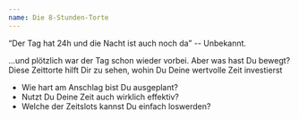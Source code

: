 ```yaml
---
name: Die 8-Stunden-Torte
---
```

<q>Der Tag hat 24h und die Nacht ist auch noch da</q> -- Unbekannt.

...und plötzlich war der Tag schon wieder vorbei. Aber was hast Du bewegt? Diese Zeittorte hilft Dir zu sehen, wohin Du Deine wertvolle Zeit investierst

* Wie hart am Anschlag bist Du ausgeplant?
* Nutzt Du Deine Zeit auch wirklich effektiv?
* Welche der Zeitslots kannst Du einfach loswerden?

